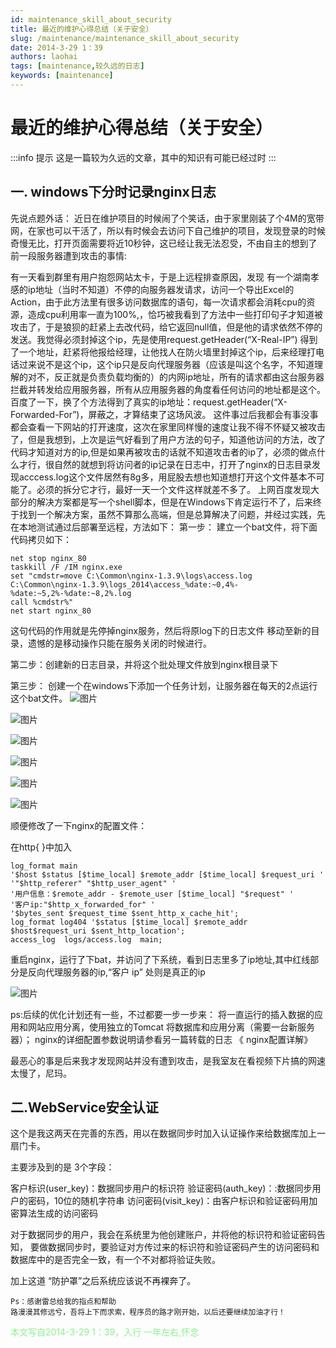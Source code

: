 ```yaml
---
id: maintenance_skill_about_security
title: 最近的维护心得总结（关于安全）
slug: /maintenance/maintenance_skill_about_security
date: 2014-3-29 1：39
authors: laohai
tags: [maintenance,较久远的日志]
keywords: [maintenance]
---
```

# 最近的维护心得总结（关于安全）

:::info 提示
这是一篇较为久远的文章，其中的知识有可能已经过时
:::

## 一. windows下分时记录nginx日志

先说点题外话：
近日在维护项目的时候闹了个笑话，由于家里刚装了个4M的宽带网，在家也可以干活了，所以有时候会去访问下自己维护的项目，发现登录的时候奇慢无比，打开页面需要将近10秒钟，这已经让我无法忍受，不由自主的想到了前一段服务器遭到攻击的事情:
<!-- truncate -->
有一天看到群里有用户抱怨网站太卡，于是上远程排查原因，发现 有一个湖南孝感的ip地址（当时不知道）不停的向服务器发请求，访问一个导出Excel的Action，由于此方法里有很多访问数据库的语句，每一次请求都会消耗cpu的资源，造成cpu利用率一直为100%,，恰巧被我看到了方法中一些打印句子才知道被攻击了，于是狼狈的赶紧上去改代码，给它返回null值，但是他的请求依然不停的发送。我觉得必须封掉这个ip，先是使用request.getHeader(“X-Real-IP”) 得到了一个地址，赶紧将他报给经理，让他找人在防火墙里封掉这个ip，后来经理打电话过来说不是这个ip，这个ip只是反向代理服务器（应该是叫这个名字，不知道理解的对不，反正就是负责负载均衡的）的内网ip地址，所有的请求都由这台服务器拦截并转发给应用服务器，所有从应用服务器的角度看任何访问的地址都是这个。百度了一下，换了个方法得到了真实的ip地址：request.getHeader(“X-Forwarded-For”)，屏蔽之，才算结束了这场风波。
这件事过后我都会有事没事都会查看一下网站的打开速度，这次在家里同样慢的速度让我不得不怀疑又被攻击了，但是我想到，上次是运气好看到了用户方法的句子，知道他访问的方法，改了代码才知道对方的ip,但是如果再被攻击的话就不知道攻击者的ip了，必须的做点什么才行，很自然的就想到将访问者的ip记录在日志中，打开了nginx的日志目录发现acccess.log这个文件居然有8g多，用屁股去想也知道想打开这个文件基本不可能了。必须的拆分它才行，最好一天一个文件这样就差不多了。
上网百度发现大部分的解决方案都是写一个shell脚本，但是在Windows下肯定运行不了，后来终于找到一个解决方案，虽然不算那么高端，但是总算解决了问题，并经过实践，先在本地测试通过后部署至远程，方法如下：
第一步：
建立一个bat文件，将下面代码拷贝如下：

~~~shell
net stop nginx_80
taskkill /F /IM nginx.exe
set "cmdstr=move C:\Common\nginx-1.3.9\logs\access.log C:\Common\nginx-1.3.9\logs_2014\access_%date:~0,4%-                    %date:~5,2%-%date:~8,2%.log
call %cmdstr%"
net start nginx_80
~~~

这句代码的作用就是先停掉nginx服务，然后将原log下的日志文件 移动至新的目录，遗憾的是移动操作只能在服务关闭的时候进行。

第二步：创建新的日志目录，并将这个批处理文件放到nginx根目录下

第三步： 创建一个在windows下添加一个任务计划，让服务器在每天的2点运行这个bat文件。
![图片](https://gcore.jsdelivr.net/gh/haihhhhh/myresource@master/img/202404221555392.png)

![图片](https://gcore.jsdelivr.net/gh/haihhhhh/myresource@master/img/202404221555676.png)

![图片](https://gcore.jsdelivr.net/gh/haihhhhh/myresource@master/img/202404221556730.png)

![图片](https://gcore.jsdelivr.net/gh/haihhhhh/myresource@master/img/202404221556634.png)

![图片](https://gcore.jsdelivr.net/gh/haihhhhh/myresource@master/img/202404221557401.png)

![图片](https://gcore.jsdelivr.net/gh/haihhhhh/myresource@master/img/202404221557255.png)

顺便修改了一下nginx的配置文件：

在http{
}中加入

~~~shell
log_format main 
'$host $status [$time_local] $remote_addr [$time_local] $request_uri '
'"$http_referer" "$http_user_agent" '
'用户信息：$remote_addr - $remote_user [$time_local] "$request" '
'客户ip:"$http_x_forwarded_for" '
'$bytes_sent $request_time $sent_http_x_cache_hit';
log_format log404 '$status [$time_local] $remote_addr $host$request_uri $sent_http_location';
access_log  logs/access.log  main;
~~~

重启nginx，运行了下bat，并访问了下系统，看到日志里多了ip地址,其中红线部分是反向代理服务器的ip,“客户 ip” 处则是真正的ip

![图片](https://gcore.jsdelivr.net/gh/haihhhhh/myresource@master/img/202404221558438.png)

ps:后续的优化计划还有一些，不过都要一步一步来：
将一直运行的插入数据的应用和网站应用分离，使用独立的Tomcat
将数据库和应用分离（需要一台新服务器）；
nginx的详细配置参数说明请参看另一篇转载的日志 《 nginx配置详解》

最恶心的事是后来我才发现网站并没有遭到攻击，是我室友在看视频下片搞的网速太慢了，尼玛。

## 二.WebService安全认证

这个是我这两天在完善的东西，用以在数据同步时加入认证操作来给数据库加上一扇门卡。

主要涉及到的是 3个字段：

客户标识(user_key)：数据同步用户的标识符
验证密码(auth_key)：:数据同步用户的密码，10位的随机字符串
访问密码(visit_key)：由客户标识和验证密码用加密算法生成的访问密码

对于数据同步的用户，我会在系统里为他创建账户，并将他的标识符和验证密码告知，
要做数据同步时，要验证对方传过来的标识符和验证密码产生的访问密码和数据库中的是否完全一致，有一个不对都将验证失败。

加上这道 “防护罩”之后系统应该说不再裸奔了。

~~~
Ps：感谢雷总给我的指点和帮助
路漫漫其修远兮，吾将上下而求索，程序员的路才刚开始，以后还要继续加油才行！
~~~
<font color='lightgreen'>
本文写自2014-3-29 1：39，入行 一年左右,怀念
</font>

